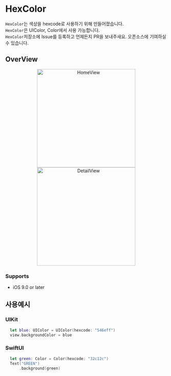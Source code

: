# HexColor

`HexColor`는 색상을 hexcode로 사용하기 위해 만들어졌습니다. <br>
`HexColor`은 UIColor, Color에서 사용 가능합니다. <br>
`HexColor`저장소에 Issue를 등록하고 언제든지 PR을 보내주새요. 오픈소스에 기여하실 수 있습니다.

## OverView
<p align="center">
<img width="307" alt="HomeView" src="https://user-images.githubusercontent.com/56182112/176992687-80aeaca6-f773-430c-ae2e-e92eff8d57ff.png"><img width="307" alt="DetailView" src="https://user-images.githubusercontent.com/56182112/176992684-452fc2b1-3c08-42e6-93d7-7315c412b4c2.png">
</p>

### Supports
* iOS 9.0 or later

## 사용예시

### UIKit

```swift
  let blue: UIColor = UIColor(hexcode: "546eff")
  view.backgroundColor = blue
```

### SwiftUI

```swift
  let green: Color = Color(hexcode: "32c12c")
  Text("GREEN")
      .background(green)
  
```

